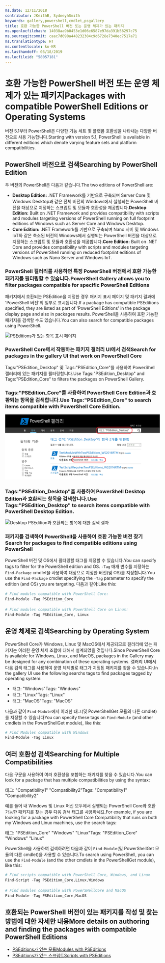 ```yaml
---
ms.date: 12/11/2018
contributor: JKeithB, SydneyhSmith
keywords: gallery,powershell,cmdlet,psgallery
title: 호환 가능한 PowerShell 버전 또는 운영 체제가 있는 패키지
ms.openlocfilehash: 14038aa9b0453e1d06e6587e97da391b56297c75
ms.sourcegitcommit: caac7d098a448232304c9d6728e7340ec7517a71
ms.translationtype: HT
ms.contentlocale: ko-KR
ms.lasthandoff: 03/18/2019
ms.locfileid: "58057181"
---
```

# <a name="packages-with-compatible-powershell-editions-or-operating-systems"></a><span data-ttu-id="fcfaa-103">호환 가능한 PowerShell 버전 또는 운영 체제가 있는 패키지</span><span class="sxs-lookup"><span data-stu-id="fcfaa-103">Packages with compatible PowerShell Editions or Operating Systems</span></span>

<span data-ttu-id="fcfaa-104">버전 5.1부터 PowerShell은 다양한 기능 세트 및 플랫폼 호환성을 나타내는 다양한 버전으로 사용 가능합니다.</span><span class="sxs-lookup"><span data-stu-id="fcfaa-104">Starting with version 5.1, PowerShell is available in different editions which denote varying feature sets and platform compatibilities.</span></span>

## <a name="searching-by-powershell-edition"></a><span data-ttu-id="fcfaa-105">PowerShell 버전으로 검색</span><span class="sxs-lookup"><span data-stu-id="fcfaa-105">Searching by PowerShell Edition</span></span>

<span data-ttu-id="fcfaa-106">두 버전의 PowerShell은 다음과 같습니다.</span><span class="sxs-lookup"><span data-stu-id="fcfaa-106">The two editions of PowerShell are:</span></span>
- <span data-ttu-id="fcfaa-107">**Desktop Edition:** .NET Framework를 기반으로 구축되며 Server Core 및 Windows Desktop과 같은 전체 버전의 Windows에서 실행되는 PowerShell 버전을 대상으로 지정하는 스크립트 및 모듈과 호환성을 제공합니다.</span><span class="sxs-lookup"><span data-stu-id="fcfaa-107">**Desktop Edition:** Built on .NET Framework and provides compatibility with scripts and modules targeting versions of PowerShell running on full footprint editions of Windows such as Server Core and Windows Desktop.</span></span>
- <span data-ttu-id="fcfaa-108">**Core Edition:** .NET Framework를 기반으로 구축되며 Nano 서버 및 Windows IoT와 같은 축소된 버전의 Windows에서 실행되는 PowerShell 버전을 대상으로 지정하는 스크립트 및 모듈과 호환성을 제공합니다.</span><span class="sxs-lookup"><span data-stu-id="fcfaa-108">**Core Edition:** Built on .NET Core and provides compatibility with scripts and modules targeting versions of PowerShell running on reduced footprint editions of Windows such as Nano Server and Windows IoT.</span></span>

### <a name="powershell-gallery-allows-you-to-filter-packages-compatible-for-specific-powershell-editions"></a><span data-ttu-id="fcfaa-109">PowerShell 갤러리를 사용하면 특정 PowerShell 버전에서 호환 가능한 패키지를 필터링할 수 있습니다.</span><span class="sxs-lookup"><span data-stu-id="fcfaa-109">PowerShell Gallery allows you to filter packages compatible for specific PowerShell Editions</span></span>

<span data-ttu-id="fcfaa-110">패키지에서 호환되는 PSEdition을 지정한 경우 패키지 표시 페이지 및 패키지 결과에 'PowerShell 버전'의 일부로 표시됩니다.</span><span class="sxs-lookup"><span data-stu-id="fcfaa-110">If a package has compatible PSEditions specified, they are listed as part of 'PowerShell Editions' in the package display page and also in packages results.</span></span>
<span data-ttu-id="fcfaa-111">PowerShell을 사용하여 호환 가능한 패키지를 검색할 수도 있습니다.</span><span class="sxs-lookup"><span data-stu-id="fcfaa-111">You can also search for compatible packages using PowerShell.</span></span>

![PSEditions가 있는 항목 표시 페이지](../../Images/packagedisplaypagewithpseditions.PNG)

### <a name="search-for-packages-in-the-gallery-ui-that-work-on-powershell-core"></a><span data-ttu-id="fcfaa-113">PowerShell Core에서 작동하는 패키지 갤러리 UI에서 검색</span><span class="sxs-lookup"><span data-stu-id="fcfaa-113">Search for packages in the gallery UI that work on PowerShell Core</span></span>

<span data-ttu-id="fcfaa-114">Tags:"PSEdition_Desktop" 및 Tags:"PSEdition_Core"를 사용하여 PowerShell 갤러리에 있는 패키지를 필터링합니다.</span><span class="sxs-lookup"><span data-stu-id="fcfaa-114">Use Tags:"PSEdition_Desktop" and Tags:"PSEdition_Core" to filters the packages on PowerShell Gallery.</span></span>

### <a name="use-tagspseditioncore-to-search-items-compatible-with-powershell-core-edition"></a><span data-ttu-id="fcfaa-115">Tags:"PSEdition_Core"를 사용하여 PowerShell Core Edition과 호환되는 항목을 검색합니다.</span><span class="sxs-lookup"><span data-stu-id="fcfaa-115">Use Tags:"PSEdition_Core" to search items compatible with PowerShell Core Edition.</span></span>

![Core PSEdition과 호환되는 항목에 대한 검색 결과](../../Images/searchresultswithpseditions.PNG)

### <a name="use-tagspseditiondesktop-to-search-items-compatible-with-powershell-desktop-edition"></a><span data-ttu-id="fcfaa-117">Tags:"PSEdition_Desktop"을 사용하여 PowerShell Desktop Edition과 호환되는 항목을 검색합니다.</span><span class="sxs-lookup"><span data-stu-id="fcfaa-117">Use Tags:"PSEdition_Desktop" to search items compatible with PowerShell Desktop Edition.</span></span>

![Desktop PSEdition과 호환되는 항목에 대한 검색 결과](../../Images/searchresultswithpseditionsdesktop.PNG)

### <a name="search-for-packages-to-find-compatible-editions-using-powershell"></a><span data-ttu-id="fcfaa-119">패키지를 검색하여 PowerShell을 사용하여 호환 가능한 버전 찾기</span><span class="sxs-lookup"><span data-stu-id="fcfaa-119">Search for packages to find compatible editions using PowerShell</span></span>
<span data-ttu-id="fcfaa-120">PowerShell 버전 및 OS에서 필터링할 태그를 지정할 수 있습니다.</span><span class="sxs-lookup"><span data-stu-id="fcfaa-120">You can specify tags to filter for the PowerShell edition and OS.</span></span>
<span data-ttu-id="fcfaa-121">`-Tag` 매개 변수를 지정하는 `Find-Package` cmdlet을 사용하여 대상으로 지정한 버전(및 OS)를 지정합니다.</span><span class="sxs-lookup"><span data-stu-id="fcfaa-121">You use the `Find-Package` cmdlet specifying the `-Tag` parameter to specify the edition (and OS) you are targeting.</span></span>
<span data-ttu-id="fcfaa-122">다음과 같이:</span><span class="sxs-lookup"><span data-stu-id="fcfaa-122">Like this:</span></span>

```powershell
# Find modules compatible with PowerShell Core:
Find-Module -Tag PSEdition_Core

# Find modules compatible with PowerShell Core on Linux:
Find-Module -Tag PSEdition_Core, Linux
```

## <a name="searching-by-operating-system"></a><span data-ttu-id="fcfaa-123">운영 체제로 검색</span><span class="sxs-lookup"><span data-stu-id="fcfaa-123">Searching by Operating System</span></span>

<span data-ttu-id="fcfaa-124">PowerShell Core가 Windows, Linux 및 MacOS에서 제공되므로 갤러리에 있는 패키지는 이러한 운영 체제 조합에 대해서 설계되었을 것입니다.</span><span class="sxs-lookup"><span data-stu-id="fcfaa-124">Since PowerShell Core is available for Windows, Linux, and MacOS, packages in the Gallery may be designed for any combination of these operating systems.</span></span> <span data-ttu-id="fcfaa-125">갤러리 UI에서 다음 검색 태그를 사용하여 운영 체제별로 태그가 지정된 패키지를 찾을 수 있습니다.</span><span class="sxs-lookup"><span data-stu-id="fcfaa-125">In the gallery UI use the following searchs tags to find packages tagged by operating system:</span></span>

- <span data-ttu-id="fcfaa-126">태그: "Windows"</span><span class="sxs-lookup"><span data-stu-id="fcfaa-126">Tags: "Windows"</span></span>
- <span data-ttu-id="fcfaa-127">태그: "Linux"</span><span class="sxs-lookup"><span data-stu-id="fcfaa-127">Tags: "Linux"</span></span>
- <span data-ttu-id="fcfaa-128">태그: "MacOS"</span><span class="sxs-lookup"><span data-stu-id="fcfaa-128">Tags: "MacOS"</span></span>

<span data-ttu-id="fcfaa-129">다음과 같이 `Find-Module`에서 이러한 태그(및 PowerShellGet 모듈의 다른 cmdlet)를 지정할 수 있습니다</span><span class="sxs-lookup"><span data-stu-id="fcfaa-129">You can specify these tags on `Find-Module` (and other cmdlets in the PowerShellGet module), like this:</span></span>

```powershell
# Find Modules compatible with Windows
Find-Module -Tag Linux
```

## <a name="searching-for-multiple-compatibilities"></a><span data-ttu-id="fcfaa-130">여러 호환성 검색</span><span class="sxs-lookup"><span data-stu-id="fcfaa-130">Searching for Multiple Compatibilities</span></span>

<span data-ttu-id="fcfaa-131">다음 구문을 사용하여 여러 호환성을 포함하는 패키지를 찾을 수 있습니다.</span><span class="sxs-lookup"><span data-stu-id="fcfaa-131">You can look for a package that has multiple compatibilities by using the syntax:</span></span>

<span data-ttu-id="fcfaa-132">태그: "Compatibility1" "Compatibility2"</span><span class="sxs-lookup"><span data-stu-id="fcfaa-132">Tags: "Compatibility1" "Compatibility2"</span></span>

<span data-ttu-id="fcfaa-133">예를 들어 내 Windows 및 Linux 머신 모두에서 실행되는 PowerShell Core와 호환 가능한 패키지를 찾는 경우 다음 검색 태그를 사용하세요.</span><span class="sxs-lookup"><span data-stu-id="fcfaa-133">For example, if you are looking for a package with PowerShell Core Compatibility that runs on both my Windows and Linux machines, use the search tags:</span></span>

<span data-ttu-id="fcfaa-134">태그: "PSEdition_Core" "Windows" "Linux"</span><span class="sxs-lookup"><span data-stu-id="fcfaa-134">Tags: "PSEdition_Core" "Windows" "Linux"</span></span>

<span data-ttu-id="fcfaa-135">PowerShell을 사용하여 검색하려면 다음과 같이 `Find-Module`(및 PowerShellGet 모듈의 다른 cmdlet)을 사용할 수 있습니다.</span><span class="sxs-lookup"><span data-stu-id="fcfaa-135">To search using PowerShell, you can use the `Find-Module` (and the other cmdlets in the PowerShellGet module), like this:</span></span>

```powershell
# Find scripts compatible with PowerShell Core, Windows, and Linux
Find-Script -Tag PSEdition_Core,Linux,Windows

# Find modules compatible with PowerSHellCore and MacOS
Find-Module -Tag PSEdition_Core,MacOS
```

## <a name="more-details-on-authoring-and-finding-the-packages-with-compatible-powershell-editions"></a><span data-ttu-id="fcfaa-136">호환되는 PowerShell 버전이 있는 패키지를 작성 및 찾는 방법에 대한 자세한 내용</span><span class="sxs-lookup"><span data-stu-id="fcfaa-136">More details on authoring and finding the packages with compatible PowerShell Editions</span></span>

- [<span data-ttu-id="fcfaa-137">PSEditions가 있는 모듈</span><span class="sxs-lookup"><span data-stu-id="fcfaa-137">Modules with PSEditions</span></span>](../../concepts/module-psedition-support.md)
- [<span data-ttu-id="fcfaa-138">PSEditions가 있는 스크립트</span><span class="sxs-lookup"><span data-stu-id="fcfaa-138">Scripts with PSEditions</span></span>](../../concepts/script-psedition-support.md)
